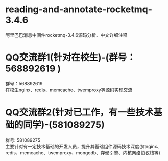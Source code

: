 # reading-and-annotate-rocketmq-3.4.6
阿里巴巴消息中间件rocketmq-3.4.6源码分析、中文详细注释

QQ交流群1(针对在校生)-(群号：568892619 )
===================================    
群号：568892619  
    在校生nginx、redis、memcache、twemproxy等源码实现交流  
  
QQ交流群2(针对已工作，有一些技术基础的同学)-(581089275)
===================================    
群号: 581089275  
    主要针对有一定技术基础的开发人员，提升其基础组件源码技术深度(如nginx、redis、memcache、twemproxy、mongodb、存储引擎、内核网络协议栈等)  
      

